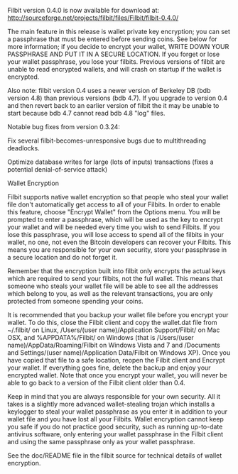 Filbit version 0.4.0 is now available for download at:
http://sourceforge.net/projects/filbit/files/Filbit/filbit-0.4.0/

The main feature in this release is wallet private key encryption;
you can set a passphrase that must be entered before sending coins.
See below for more information; if you decide to encrypt your wallet,
WRITE DOWN YOUR PASSPHRASE AND PUT IT IN A SECURE LOCATION. If you
forget or lose your wallet passphrase, you lose your filbits.
Previous versions of filbit are unable to read encrypted wallets,
and will crash on startup if the wallet is encrypted.

Also note: filbit version 0.4 uses a newer version of Berkeley DB
(bdb version 4.8) than previous versions (bdb 4.7). If you upgrade
to version 0.4 and then revert back to an earlier version of filbit
the it may be unable to start because bdb 4.7 cannot read bdb 4.8
"log" files.


Notable bug fixes from version 0.3.24:

Fix several filbit-becomes-unresponsive bugs due to multithreading
deadlocks.

Optimize database writes for large (lots of inputs) transactions
(fixes a potential denial-of-service attack)


Wallet Encryption

Filbit supports native wallet encryption so that people who steal your
wallet file don't automatically get access to all of your Filbits.
In order to enable this feature, choose "Encrypt Wallet" from the
Options menu.  You will be prompted to enter a passphrase, which
will be used as the key to encrypt your wallet and will be needed
every time you wish to send Filbits.  If you lose this passphrase,
you will lose access to spend all of the filbits in your wallet,
no one, not even the Bitcoin developers can recover your Filbits.
This means you are responsible for your own security, store your
passphrase in a secure location and do not forget it.

Remember that the encryption built into filbit only encrypts the
actual keys which are required to send your filbits, not the full
wallet.  This means that someone who steals your wallet file will
be able to see all the addresses which belong to you, as well as the
relevant transactions, you are only protected from someone spending
your coins.

It is recommended that you backup your wallet file before you
encrypt your wallet.  To do this, close the Filbit client and
copy the wallet.dat file from ~/.filbit/ on Linux, /Users/(user
name)/Application Support/Filbit/ on Mac OSX, and %APPDATA%/Filbit/
on Windows (that is /Users/(user name)/AppData/Roaming/Filbit on
Windows Vista and 7 and /Documents and Settings/(user name)/Application
Data/Filbit on Windows XP).  Once you have copied that file to a
safe location, reopen the Filbit client and Encrypt your wallet.
If everything goes fine, delete the backup and enjoy your encrypted
wallet.  Note that once you encrypt your wallet, you will never be
able to go back to a version of the Filbit client older than 0.4.

Keep in mind that you are always responsible for your own security.
All it takes is a slightly more advanced wallet-stealing trojan which
installs a keylogger to steal your wallet passphrase as you enter it
in addition to your wallet file and you have lost all your Filbits.
Wallet encryption cannot keep you safe if you do not practice
good security, such as running up-to-date antivirus software, only
entering your wallet passphrase in the Filbit client and using the
same passphrase only as your wallet passphrase.

See the doc/README file in the filbit source for technical details
of wallet encryption.
